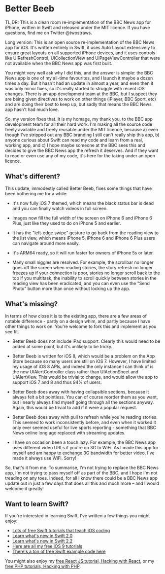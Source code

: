 Better Beeb
===========

TL;DR: This is a clean room re-implementation of the BBC News app for iPhone, written in Swift and released under the MIT licence. If you have questions, find me on Twitter @twostraws.

Long version: This is an open source re-implementation of the BBC News app for iOS. It's written entirely in Swift, it uses Auto Layout extensively to ensure great layouts on all supported iPhone devices, and it uses controls like UIRefreshControl, UICollectionView and UIPageViewController that were not available when the BBC News app was first built.

You might very well ask why I did this, and the answer is simple: the BBC News app is one of my all-time favourites, and I launch it maybe a dozen times a day. But it hasn't had an update in almost a year, and even then it was only minor fixes, so it's really started to struggle with recent iOS changes. There is an app development team at the BBC, but I suspect they are being given directives to work on other things (iPlayer, BBC Sport, etc) and are doing their best to keep up, but sadly that means the BBC News app hasn't had much love.

So, my version fixes that. It is my homage, my thank you, to the BBC app development team for all their hard work. I'm making all the source code freely available and freely reusable under the MIT licence, because a) even though I've stripped out any BBC branding I still can't really ship this app, b) anyone curious about Swift can read my code and learn from a real, working app, and c) I hope maybe someone at the BBC sees this and decides to give the BBC News app the refresh it deserves. And if they want to read or even use any of my code, it's here for the taking under an open licence.


What's different?
-----------------

This update, immodestly called Better Beeb, fixes some things that have been bothering me for a while:

- It's now fully iOS 7 themed, which means the black status bar is dead and you can finally watch videos in full screen.

- Images now fill the full width of the screen on iPhone 6 and iPhone 6 Plus, just like they used to do on iPhone 5 and earlier.

- It has the "left-edge swipe" gesture to go back from the reading view to the list view, which means iPhone 5, iPhone 6 and iPhone 6 Plus users can navigate around more easily.

- It's ARM64 ready, so it will run faster for owners of iPhone 5s or later.

- Many small niggles are resolved. For example, the scrollbar no longer goes off the screen when reading stories, the story refresh no longer freezes up if your connection is poor, stories no longer scroll back to the top if you multitask, the inability to scroll quickly between stories in the reading view has been eradicated, and you can even use the "Send Photo" button more than once without locking up the app.


What's missing?
---------------

In terms of how close it is to the existing app, there are a few areas of notable difference - partly on a design whim, and partly because I have other things to work on. You're welcome to fork this and implement as you see fit.

- Better Beeb does not include iPad support. Clearly this would need to be added at some point, but it's unlikely to be tricky.

- Better Beeb is written for iOS 8, which would be a problem on the App Store because so many users are still on iOS 7. However, I have limited my usage of iOS 8 APIs, and indeed the only instance I can think of is the new UIAlertController class rather than UIActionSheet and UIAlertView. This would be trivial to change, and would allow the app to support iOS 7 and 8 and thus 94% of users.

- Better Beeb does away with having collapsible sections, because it always felt a bit pointless. You can of course reorder them as you want, but I nearly always find myself going through all the sections anyway. Again, this would be trivial to add if it were a popular request.

- Better Beeb does away with pull to refresh while you're reading stories. This seemed to work inconsistently before, and even when it worked it only ever seemed useful for live sports reporting - something that BBC News online long ago replaced with streaming updates.

- I have on occasion been a touch lazy. For example, the BBC News app uses different video URLs if you're on 3G to WiFi. As I made this app for myself and am happy to exchange 3G bandwidth for better video, I've made it always use WiFi. Sorry!


So, that's it from me. To summarise, I'm not trying to replace the BBC News app, I'm not trying to pass myself off as part of the BBC, and I hope I'm not treading on any toes. Indeed, for all I know there could be a BBC News app update out in just a few days that does all this and much more – and I would welcome it greatly!


Want to learn Swift?
--------------------

If you're interested in learning Swift, I've written a few things you might enjoy:

- [Lots of free Swift tutorials that teach iOS coding](https://www.hackingwithswift.com)
- [Learn what's new in Swift 2.0](https://www.hackingwithswift.com/swift2)
- [Learn what's new in Swift 2.2](https://www.hackingwithswift.com/swift2-2)
- [Here are all my free iOS 9 tutorials](https://www.hackingwithswift.com/ios9)
- [There's a ton of free Swift example code here](https://www.hackingwithswift.com/example-code)

You might also enjoy my [free React JS tutorial, Hacking with React](http://www.hackingwithreact.com), or my [free PHP tutorials, Hacking with PHP](http://www.hackingwithphp.com).
